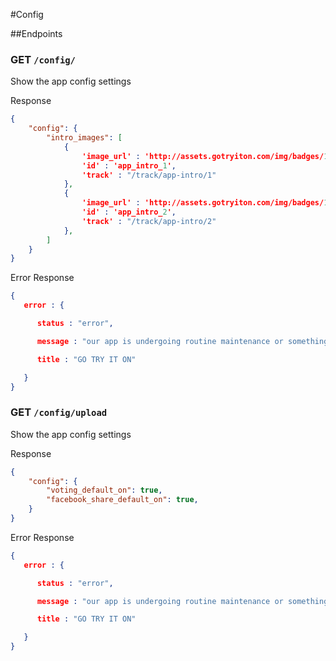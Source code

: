 #Config

##Endpoints

### GET `/config/`

Show the app config settings

Response

```json
{
	"config": {
		"intro_images": [ 
            {
                'image_url' : 'http://assets.gotryiton.com/img/badges/1/badge-flat-fashionista.png',
                'id' : 'app_intro_1',
                'track' : "/track/app-intro/1"
            },
            {
                'image_url' : 'http://assets.gotryiton.com/img/badges/1/badge-flat-fashionista.png',
                'id' : 'app_intro_2',
                'track' : "/track/app-intro/2"
            },
        ]
	}
}
```

Error Response

```json
{
   error : {

      status : "error",

      message : "our app is undergoing routine maintenance or something else that means you get a popup",

      title : "GO TRY IT ON"

   }
} 
```


### GET `/config/upload`

Show the app config settings

Response

```json
{
    "config": {
        "voting_default_on": true,
        "facebook_share_default_on": true,
    }
}
```

Error Response

```json
{
   error : {

      status : "error",

      message : "our app is undergoing routine maintenance or something else that means you get a popup",

      title : "GO TRY IT ON"

   }
} 
```